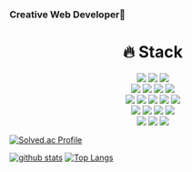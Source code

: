 ### Creative Web Developer👋
<!-- [![Hits](https://hits.seeyoufarm.com/api/count/incr/badge.svg?url=https%3A%2F%2Fgithub.com%2Fdailyjudge)](https://hits.seeyoufarm.com) -->
<!--
**dailyjudge/dailyjudge** is a ✨ _special_ ✨ repository because its `README.md` (this file) appears on your GitHub profile.

Here are some ideas to get you started:

- 🔭 I’m currently working on ...ddddd
- 🌱 I’m currently learning ...
- 👯 I’m looking to collaborate on ...
- 🤔 I’m looking for help with ...
- 💬 Ask me about ...
- 📫 How to reach me: ...
- 😄 Pronouns: ...
- ⚡ Fun fact: ...
-->
  <div align='center'><h1>🔥 Stack</h1></div>

  <!-- Language-->
  <div align='center'>
    <img src="https://img.shields.io/badge/Java-007396?style=for-the-badge&logo=Java&logoColor=white"> 
    <img src="https://img.shields.io/badge/javascript-F7DF1E?style=for-the-badge&logo=javascript&logoColor=white">
    <img src="https://img.shields.io/badge/python-3776AB?style=for-the-badge&logo=python&logoColor=white">   
  </div>

  <!-- DB -->
  <div align='center'>
    <img src="https://img.shields.io/badge/mysql-4479A1?style=for-the-badge&logo=mysql&logoColor=white"> 
    <img src="https://img.shields.io/badge/MyBatis-A435F0?style=for-the-badge&logo=myBatis&logoColor=white">
    <img src="https://img.shields.io/badge/oracle-F80000?style=for-the-badge&logo=oracle&logoColor=white">
    <img src="https://img.shields.io/badge/firebase-FFCA28?style=for-the-badge&logo=firebase&logoColor=white">
  </div>
  
  <!-- Framework -->
  <div align='center'>
     <img src="https://img.shields.io/badge/spring-6DB33F?style=for-the-badge&logo=spring&logoColor=white">
     <img src="https://img.shields.io/badge/SpringBoot-6DB33F?style=for-the-badge&logo=SpringBoot&logoColor=white">
     <img src="https://img.shields.io/badge/bootstrap-7952B3?style=for-the-badge&logo=bootstrap&logoColor=white">
     <img src="https://img.shields.io/badge/Maven-C71A36?style=for-the-badge&logo=apachemaven&logoColor=white">
     <img src="https://img.shields.io/badge/Node.js-339933?style=for-the-badge&logo=Node.js&logoColor=white">
  </div>
  
  <!-- Tools -->
  <div align='center'>
    <img src="https://img.shields.io/badge/eclipse-2C2255?style=for-the-badge&logo=eclipse&logoColor=white">
    <img src="https://img.shields.io/badge/intelliJ-000000?style=for-the-badge&logo=IntelliJ IDEA&logoColor=white">
    <img src="https://img.shields.io/badge/visual studio code-007ACC?style=for-the-badge&logo=visualstudio&logoColor=white">
    <img src="https://img.shields.io/badge/visual studio-5C2D91?style=for-the-badge&logo=visualstudio&logoColor=white">
  </div>
  
  <!-- Collaboration -->
  <div align='center'>
    <img src="https://img.shields.io/badge/github-181717?style=for-the-badge&logo=github&logoColor=white">
    <img src="https://img.shields.io/badge/git-F05032?style=for-the-badge&logo=git&logoColor=white">
    <img src="https://img.shields.io/badge/sourcetree-blue?style=for-the-badge&logo=sourcetree&logoColor=white">
  </div>
 
  
[![Solved.ac Profile](http://mazassumnida.wtf/api/v2/generate_badge?boj=judgemk1)](https://solved.ac/judgemk1/) 

[![github stats](https://github-readme-stats.vercel.app/api?username=dailyjudge&show_icons=true&hide_border=true)](https://github.com/dailyjudge)
[![Top Langs](https://github-readme-stats.vercel.app/api/top-langs/?username=dailyjudge&layout=compact)](https://github.com/dailyjudge)

